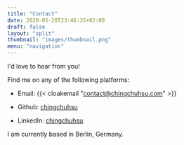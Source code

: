 ```yaml
---
title: "Contact"
date: 2020-05-20T23:46:35+02:00
draft: false
layout: "split"
thumbnail: "images/thumbnail.png"
menu: "navigation"
---
```

I'd love to hear from you!

Find me on any of the following platforms:

* Email: {{< cloakemail "contact@chingchuhsu.com" >}}

* Github: [chingchuhsu](https://github.com/chingchuhsu)

* LinkedIn: [chingchuhsu](https://www.linkedin.com/in/ching-chu-hsu-609213174/)

I am currently based in Berlin, Germany.
